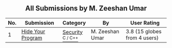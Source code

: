 ﻿<div align="center">

## All Submissions by M\. Zeeshan Umar

</div>

No.  | Submission | Category | By   | User Rating
---- | ---------- | -------- | ---- | -----------
1 | [Hide Your Program<br />](https://github.com/Planet-Source-Code/m-zeeshan-umar-hide-your-program__3-6666) | [Security<br /><sup>C / C++</sup>](../ByCategory/security__3-14.md) | M\. Zeeshan Umar | 3.8 (15 globes from 4 users)
